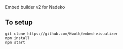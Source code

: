 Embed builder v2 for Nadeko

## To setup

`git clone https://github.com/Kwoth/embed-visualizer`  
`npm install`  
`npm start`  
